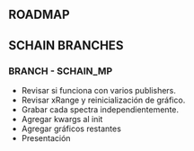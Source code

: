 ## ROADMAP
## SCHAIN BRANCHES

### BRANCH - SCHAIN_MP

* Revisar si funciona con varios publishers.
* Revisar xRange y reinicialización de gráfico.
* Grabar cada spectra independientemente.
* Agregar kwargs al init
* Agregar gráficos restantes
* Presentación
